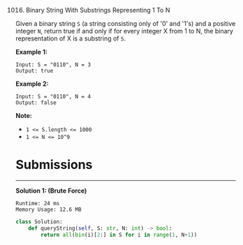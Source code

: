 1016. Binary String With Substrings Representing 1 To N

Given a binary string `S` (a string consisting only of '0' and '1's) and a positive integer `N`, return true if and only if for every integer X from 1 to N, the binary representation of X is a substring of `S`.

 

**Example 1:**
```
Input: S = "0110", N = 3
Output: true
```

**Example 2:**
```
Input: S = "0110", N = 4
Output: false
```

**Note:**

* `1 <= S.length <= 1000`
* `1 <= N <= 10^9`

# Submissions
---
**Solution 1: (Brute Force)**
```
Runtime: 24 ms
Memory Usage: 12.6 MB
```
```python
class Solution:
    def queryString(self, S: str, N: int) -> bool:
        return all(bin(i)[2:] in S for i in range(1, N+1))
```